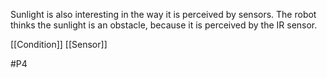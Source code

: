Sunlight is also interesting in the way it is perceived by sensors. The robot thinks the sunlight is an obstacle, because it is perceived by the IR sensor.

[[Condition]]
[[Sensor]]

#P4 